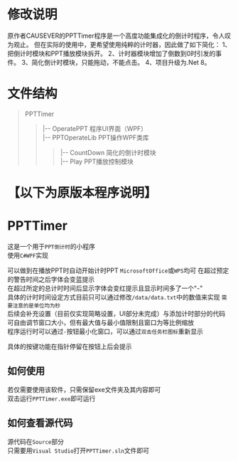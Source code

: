 # 修改说明
原作者CAUSEVER的PPTTimer程序是一个高度功能集成化的倒计时程序，令人叹为观止。
但在实际的使用中，更希望使用纯粹的计时器，因此做了如下简化：
1、把倒计时模块和PPT播放模块拆开。
2、计时器模块增加了倒数到0时引发的事件。
3、简化倒计时模块，只能拖动，不能点击。
4、项目升级为.Net 8。
# 文件结构
>PPTTimer  
>>|-- OperatePPT 程序UI界面（WPF）  
>>|-- PPTOperateLib PPT操作WPF类库  
>>>|-- CountDown 简化的倒计时模块  
>>>|-- Play      PPT播放控制模块  


# 【以下为原版本程序说明】
# PPTTimer
这是一个用于`PPT倒计时`的小程序  
使用`C#WPF`实现  

可以做到在播放PPT时自动开始计时PPT `MicrosoftOffice`或`WPS`均可
在超过预定的警告时间之后字体会变蓝提示  
在超过所定的总计时时间后显示字体会变红提示且显示时间多了一个"-"  
具体的计时时间设定方式目前只可以通过修改`/data/data.txt`中的数值来实现 `需要注意的是单位均为秒`  
后续会补充设置（目前仅实现简略设置，UI部分未完成）与添加计时部分的代码  
可自由调节窗口大小，但有最大值与最小值限制且窗口为等比例缩放  
程序运行时可以通过`-`按钮最小化窗口，可以通过`双击任务栏图标`重新显示  

具体的按键功能在指针停留在按钮上后会提示

## 如何使用
若仅需要使用该软件，只需保留exe文件夹及其内容即可  
双击运行`PPTTimer.exe`即可运行

## 如何查看源代码
源代码在`Source`部分  
只需要用`Visual Studio`打开`PPTTimer.sln`文件即可
